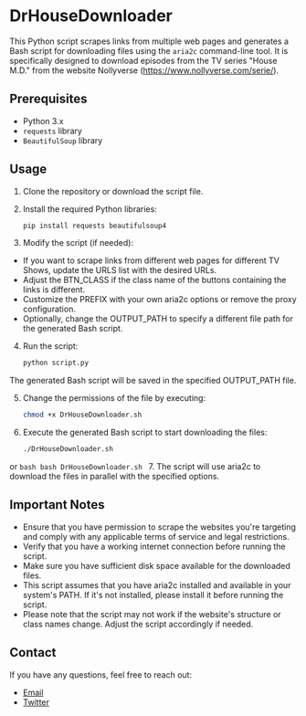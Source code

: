# DrHouseDownloader

This Python script scrapes links from multiple web pages and generates a Bash script for downloading files using the `aria2c` command-line tool. It is specifically designed to download episodes from the TV series "House M.D." from the website Nollyverse (https://www.nollyverse.com/serie/).

## Prerequisites

- Python 3.x
- `requests` library
- `BeautifulSoup` library

## Usage

1. Clone the repository or download the script file.

2. Install the required Python libraries:

   ```bash
   pip install requests beautifulsoup4
3. Modify the script (if needed):
- If you want to scrape links from different web pages for different TV Shows, update the URLS list with the desired URLs.
- Adjust the BTN_CLASS if the class name of the buttons containing the links is different.
- Customize the PREFIX with your own aria2c options or remove the proxy configuration.
- Optionally, change the OUTPUT_PATH to specify a different file path for the generated Bash script.

4. Run the script:
   ```bash
   python script.py
   ```
The generated Bash script will be saved in the specified OUTPUT_PATH file.

5. Change the permissions of the file by executing:
   ```bash
   chmod +x DrHouseDownloader.sh
   ```
6. Execute the generated Bash script to start downloading the files:
   ```bash
   ./DrHouseDownloader.sh
   ```
or
    ```bash
    bash DrHouseDownloader.sh
    ```
7. The script will use aria2c to download the files in parallel with the specified options.

## Important Notes
- Ensure that you have permission to scrape the websites you're targeting and comply with any applicable terms of service and legal restrictions.
- Verify that you have a working internet connection before running the script.
- Make sure you have sufficient disk space available for the downloaded files.
- This script assumes that you have aria2c installed and available in your system's PATH. If it's not installed, please install it before running the script.
- Please note that the script may not work if the website's structure or class names change. Adjust the script accordingly if needed.

## Contact

If you have any questions, feel free to reach out:

- [Email](mailto:eliser.santiesteban.1996@gmail.com)
- [Twitter](https://twitter.com/hackroot231)
